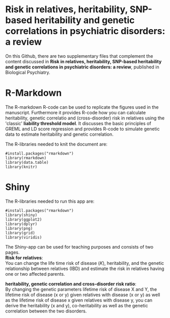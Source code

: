 # Risk in relatives, heritability, SNP-based heritability and genetic correlations in psychiatric disorders: a review

On this Github, there are two supplementary files that complement the content discussed in **Risk in relatives, heritability, SNP-based heritability and genetic correlations in psychiatric disorders: a review**, published in Biological Psychiatry.

# R-Markdown

The R-markdown R-code  can be used to replicate the figures used in the manuscript. Furthermore it provides R-code how you can calculate heritability, genetic correlatio and (cross-disorder) risk in relatives using the 'classic' **liability threshold model**. It discusses the basic principles of GREML and LD score regression and provides R-code to simulate genetic data to estimate heritability and genetic correlation.

The R-libraries needed to knit the document are:
 ```  
 #install.packages("rmarkdown") 
library(rmarkdown)   
library(data.table)
library(knitr)
 ```  
# Shiny
The R-libraries needed to run this app are:
 ```  
 #install.packages("rmarkdown") 
library(shiny)
library(ggplot2)
library(dplyr)
library(png)
library(grid)
library(viridis)  
 ```  


The Shiny-app can be used for teaching purposes and consists of two pages. \
**Risk for relatives**: \
You can change the life time risk of disease (*K*), heritability, and the genetic relationship between relatives (IBD) and estimate the risk in relatives having one or two affected parents.

**heritability, genetic correlation and cross-disorder risk ratio**: \
By changing the genetic parameters lifetime risk of disease X and Y, the lifetime risk of disease (x or y) given relatives with disease (x or y) as well as the lifetime risk of disease x given relatives with disease y, you can derive the heritability (x and y), co-heritability as well as the genetic correlation between the two disorders.

